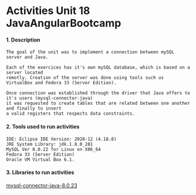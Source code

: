 # Activities Unit 18 JavaAngularBootcamp

#### 1. Description
```
The goal of the unit was to implement a connection between mySQL server and Java.

Each of the exercices has it's own mySQL database, which is based on a server located
remotly. Creation of the server was done using tools such us VirtualBox and Fedora 33 (Server Edition).

Once connection was established through the driver that Java offers to it's users (mysql-connector-java)
it was requested to create tables that are related between one another and finally to insert
a valid registers that respects data constraints.

```
#### 2. Tools used to run activities
```
IDE: Eclipse IDE Version: 2020-12 (4.18.0)
JRE System Library: jdk.1.8.0_281  
MySQL Ver 8.0.22 for Linux on X86_64
Fedora 33 (Server Edition)
Oracle VM Virtual Box 6.1.
```

#### 3. Libraries to run activities

[mysql-connector-java-8.0.23](https://dev.mysql.com/downloads/connector/j/?os=26)

